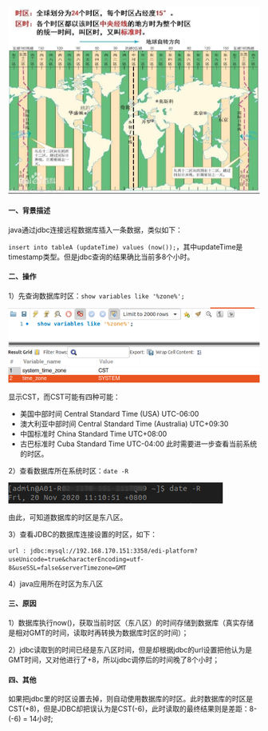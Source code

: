 <!-- date: 2020.11.20 13:06 -->

<img title="" src="pic/1240-20210115030848488.png" alt="时区图" style="zoom: 100%;" data-align="center" width="618">

#### 一、背景描述

java通过jdbc连接远程数据库插入一条数据，类似如下：

`insert into tableA (updateTime) values (now());`，其中updateTime是timestamp类型。但是jdbc查询的结果确比当前多8个小时。

#### 二、操作

1）先查询数据库时区：`show variables like '%zone%';`

<img src="pic/1240-20210115030848105.png" title="" alt="image.png" data-align="center">

显示CST，而CST可能有四种可能：

* 美国中部时间 Central Standard Time (USA) UTC-06:00 
* 澳大利亚中部时间 Central Standard Time (Australia) UTC+09:30 
* 中国标准时 China Standard Time UTC+08:00 
* 古巴标准时 Cuba Standard Time UTC-04:00
  此时需要进一步查看当前系统的时区。

2）查看数据库所在系统时区：`date -R`

![image.png](pic/1240-20210115030848487.png)

由此，可知道数据库的时区是东八区。

3）查看JDBC的数据库连接设置的时区，如下：

`url : jdbc:mysql://192.168.170.151:3358/edi-platform?useUnicode=true&characterEncoding=utf-8&useSSL=false&serverTimezone=GMT`

4）java应用所在时区为东八区

#### 三、原因

1）数据库执行now()，获取当前时区（东八区）的时间存储到数据库（真实存储是相对GMT的时间，读取时再转换为数据库时区的时间）；

2）jdbc读取到的时间已经是东八区时间，但是却根据jdbc的url设置把他认为是GMT时间，又对他进行了+8，所以jdbc调停后的时间晚了8个小时；

#### 四、其他

如果把jdbc里的时区设置去掉，则自动使用数据库的时区。此时数据库的时区是CST(+8)，但是JDBC却把误认为是CST(-6)，此时读取的最终结果则是差距：8-(-6) = 14小时;
